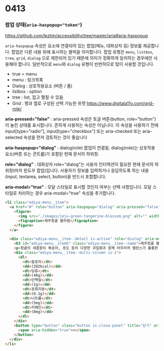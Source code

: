 # 0413

###  팝업 상태(`aria-haspopup="token"`)

https://github.com/lezhin/accessibility/tree/master/aria#aria-haspopup

`aria-haspopup` 속성은 요소에 연결되어 있는 팝업(메뉴, 대화상자 등) 정보를 제공합니다. 팝업은 다른 내용 위에 표시하는 블럭을 의미합니다. 팝업 유형은 `menu`, `listbox`, `tree`, `grid`, `dialog` 으로 제한되어 있기 때문에 의미가 정확하게 일치하는 경우에만 사용해야 합니다. 일반적으로 `menu`와 `dialog` 유형이 빈번하므로 많이 사용할 것입니다.

- true = menu
- menu : 링크목록
- Dialog : 상호작용요소 (버튼 / 폼)
- listbox : option
- tree : list, 접고 펼칠 수 있음
- Grid : 행과 열로 구성된 선택 가능한 위젯
  https://www.digitala11y.com/grid-role/



**aria-pressed="false"**
: aria-pressed 속성은 토글 버튼(button, role="button")이 눌린 상태를 표시합니다. 흔하게 사용하는 속성은 아닙니다. 이 속성을 사용하기 전에 input[type="radio"], input[type="checkbox"] 또는 aria-checked 또는 aria-selected 속성을 먼저 검토하는 것이 좋습니다

**aria-haspopup="dialog"**
: dialog(role) 팝업이 연결됨. 
dialog(role)는 상호작용 요소(버튼 또는 콘트롤)가 포함된 현재 문서의 하위창.

**role="dialog"**
: 대화상자 role="dialog"는 사용자 인터렉션이 필요한 현재 문서의 하위창(마치 윈도우 팝업)입니다. 사용자가 정보를 입력하거나 응답하도록 하는 내용(input, textarea, select, button)을 반드시 포함합니다.

**aria-modal="true"**
: 모달 스타일로 표시할 것인지 여부는 선택 사항입니다. 
모달 스타일로 처리하는 경우 aria-modal="true" 속성을 추가합니다.

```html
<li class="ediya-menu__item">
  <a href="#" role="button" aria-haspopup="dialog" aria-pressed="false">
    <figure>
      <img src="./images/jeju-green-tangerine-blossom.png" alt="" width="323" height="323">
      <figcaption>제주청귤 블라썸</figcaption>
    </figure>
  </a>
  
  <div class="ediya-menu__item--detail is-active" role="dialog" aria-modal="true" aria-labelledby="ediya-menu__item6">
    <h3 id="ediya-menu__item6" class="ediya-menu__item--name">제주청귤 블라썸<span lang="en">Jeju Green Tangerine Blossom</span></h3>
    <p>청귤의 새콤함이 복숭아, 포도 등의 다양한 과일향과 함께 어우러져 밸런스가 훌륭한 블렌딩티</p>
    <div class="ediya-menu__item--multi-column is-2">
      <dl>
        <dt>칼로리</dt>
        <dd>(202kcal)</dd>
        <dt>당류</dt>
        <dd>(46g)</dd>
        <dt>단백질</dt>
        <dd>(1g)</dd>
        <dt>포화지방</dt>
        <dd>(0.1g)</dd>
        <dt>나트륨</dt>
        <dd>(5mg)</dd>
        <dt>카페인</dt>
        <dd>(0mg)</dd>
      </dl>
    </div>
    <button type="button" class="button is-close-panel" title="닫기" aria-label="음료 정보 패널 닫기">
      <span aria-hidden="true">×</span>
    </button>
  </div>
</li>
```

